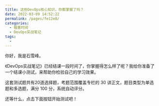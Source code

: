 ```yaml
---
title: 这些DevOps核心知识，你都掌握了吗？
date: 2022-03-09 14:52:22
permalink: /pages/fe12e8/
categories:
  - 极客时间
  - DevOps实战笔记
tags:
  - 
---
```

<p>你好，我是石雪峰。</p><p>《DevOps实战笔记》已经结课一段时间了，你掌握得怎么样了呢？我给你准备了一个结课小测试，来帮助你检验自己的学习效果。</p><p>这套测试题共有20道选择题，考题范围覆盖专栏的 30 讲正文，题目类型为单选题和多选题，满分 100 分，系统自动评分。</p><p>还等什么，点击下面按钮开始测试吧！</p><p><a href="http://time.geekbang.org/quiz/intro?act_id=155&exam_id=344"><img src="https://static001.geekbang.org/resource/image/28/a4/28d1be62669b4f3cc01c36466bf811a4.png?wh=1142*201" alt=""></a></p><!-- [[[read_end]]] -->